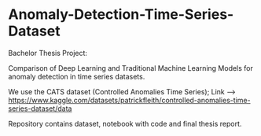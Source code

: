 # Anomaly-Detection-Time-Series-Dataset

Bachelor Thesis Project:

Comparison of Deep Learning and Traditional Machine Learning Models for anomaly detection in time series datasets.

We use the CATS dataset (Controlled Anomalies Time Series); 
Link --> https://www.kaggle.com/datasets/patrickfleith/controlled-anomalies-time-series-dataset/data

Repository contains dataset, notebook with code and final thesis report. 
